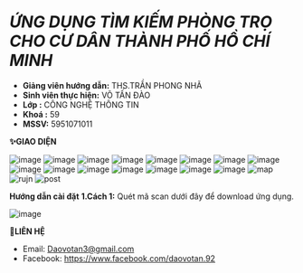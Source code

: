 # _ỨNG DỤNG TÌM KIẾM PHÒNG TRỌ CHO CƯ DÂN THÀNH PHỐ HỒ CHÍ MINH_

* **Giảng viên hướng dẫn:** THS.TRẦN PHONG NHÃ
* **Sinh viên thực hiện:**  VÕ TẤN ĐÀO
* **Lớp 	:** CÔNG NGHỆ THÔNG TIN
* **Khoá :** 59
* **MSSV:** 5951071011

**✨GIAO DIỆN**

![image](https://user-images.githubusercontent.com/67967917/173230801-e94bd2ce-ac83-4cc0-801d-763e1642a05e.png)
![image](https://user-images.githubusercontent.com/67967917/173230818-b5a4f22d-0206-4b04-af24-890bb285b6dd.png)
![image](https://user-images.githubusercontent.com/67967917/173230846-7731696a-8fdf-45c5-9885-bbf0cd6af47b.png)
![image](https://user-images.githubusercontent.com/67967917/173230848-ef45ba98-e8ed-466d-9ffb-81a0913987b6.png)
![image](https://user-images.githubusercontent.com/67967917/173230850-a0dba940-7cf3-4f84-ae6e-7d3b2aa91fe2.png)
![image](https://user-images.githubusercontent.com/67967917/173230856-bc10283c-4b97-43da-99d9-1efa4b74145b.png)
![image](https://user-images.githubusercontent.com/67967917/173230860-a2c80ebc-d007-41ca-8e9a-868501035cc1.png)
![image](https://user-images.githubusercontent.com/67967917/173230862-491b1643-7340-47a7-8a34-e5d0a317535c.png)
![image](https://user-images.githubusercontent.com/67967917/173230867-57ce1e77-cd7e-4fe3-8d91-2c5765e6dfd5.png)
![image](https://user-images.githubusercontent.com/67967917/173230871-74364422-8a0e-4ce3-ac0d-ee7872591064.png)
![image](https://user-images.githubusercontent.com/67967917/173230880-14ba11d1-e5bd-4206-90ea-89a840576d81.png)
![image](https://user-images.githubusercontent.com/67967917/173230886-842a8f6a-e65c-42af-939e-cdfdd8eb53d9.png)
![image](https://user-images.githubusercontent.com/67967917/173230892-abd88e32-2ba0-40d0-8404-0690ae6a26b6.png)
![image](https://user-images.githubusercontent.com/67967917/173230894-78978494-e81d-49b6-8b73-c1e02f3f3578.png)
![image](https://user-images.githubusercontent.com/67967917/173230896-044d39eb-f326-4e7b-aee6-bdf48853d6ba.png)
![map](https://user-images.githubusercontent.com/67967917/175648599-223d6a2c-306b-466b-a03f-4f79d4b1162e.jpg)
![rujn](https://user-images.githubusercontent.com/67967917/175648618-be61cebf-31ed-4b05-a10f-187ad2a4d13b.jpg)
![post](https://user-images.githubusercontent.com/67967917/175648625-6adb2803-e863-4e3b-8ea0-d1279c568464.jpg)

**Hướng dẫn cài đặt**
**1.Cách 1:** Quét mã scan dưới đây để download ứng dụng.

![image](https://user-images.githubusercontent.com/67967917/175647931-4097a85b-7288-4578-9016-8ad21f70e8f7.png)

**:iphone:LIÊN HỆ**
- Email: Daovotan3@gmail.com
- Facebook: https://www.facebook.com/daovotan.92
